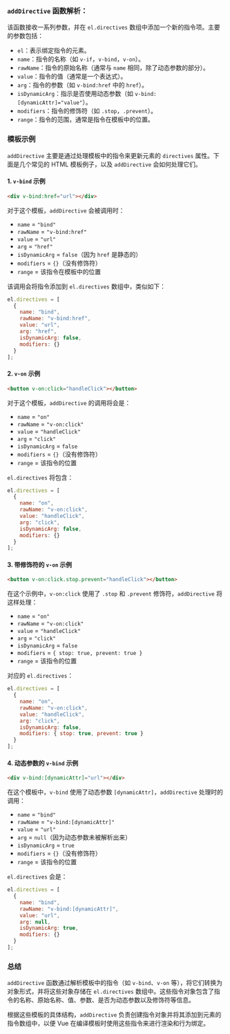 ### `addDirective` 函数解析：
该函数接收一系列参数，并在 `el.directives` 数组中添加一个新的指令项。主要的参数包括：
- `el`：表示绑定指令的元素。
- `name`：指令的名称（如 `v-if`，`v-bind`，`v-on`）。
- `rawName`：指令的原始名称（通常与 `name` 相同，除了动态参数的部分）。
- `value`：指令的值（通常是一个表达式）。
- `arg`：指令的参数（如 `v-bind:href` 中的 `href`）。
- `isDynamicArg`：指示是否使用动态参数（如 `v-bind:[dynamicAttr]="value"`）。
- `modifiers`：指令的修饰符（如 `.stop`，`.prevent`）。
- `range`：指令的范围，通常是指令在模板中的位置。

### 模板示例
`addDirective` 主要是通过处理模板中的指令来更新元素的 `directives` 属性。下面是几个常见的 HTML 模板例子，以及 `addDirective` 会如何处理它们。

#### 1. **`v-bind` 示例**
```html
<div v-bind:href="url"></div>
```
对于这个模板，`addDirective` 会被调用时：
- `name` = `"bind"`
- `rawName` = `"v-bind:href"`
- `value` = `"url"`
- `arg` = `"href"`
- `isDynamicArg` = `false`（因为 `href` 是静态的）
- `modifiers` = `{}`（没有修饰符）
- `range` = 该指令在模板中的位置

该调用会将指令添加到 `el.directives` 数组中，类似如下：
```js
el.directives = [
  {
    name: "bind",
    rawName: "v-bind:href",
    value: "url",
    arg: "href",
    isDynamicArg: false,
    modifiers: {}
  }
];
```

#### 2. **`v-on` 示例**
```html
<button v-on:click="handleClick"></button>
```
对于这个模板，`addDirective` 的调用将会是：
- `name` = `"on"`
- `rawName` = `"v-on:click"`
- `value` = `"handleClick"`
- `arg` = `"click"`
- `isDynamicArg` = `false`
- `modifiers` = `{}`（没有修饰符）
- `range` = 该指令的位置

`el.directives` 将包含：
```js
el.directives = [
  {
    name: "on",
    rawName: "v-on:click",
    value: "handleClick",
    arg: "click",
    isDynamicArg: false,
    modifiers: {}
  }
];
```

#### 3. **带修饰符的 `v-on` 示例**
```html
<button v-on:click.stop.prevent="handleClick"></button>
```
在这个示例中，`v-on:click` 使用了 `.stop` 和 `.prevent` 修饰符，`addDirective` 将这样处理：
- `name` = `"on"`
- `rawName` = `"v-on:click"`
- `value` = `"handleClick"`
- `arg` = `"click"`
- `isDynamicArg` = `false`
- `modifiers` = `{ stop: true, prevent: true }`
- `range` = 该指令的位置

对应的 `el.directives`：
```js
el.directives = [
  {
    name: "on",
    rawName: "v-on:click",
    value: "handleClick",
    arg: "click",
    isDynamicArg: false,
    modifiers: { stop: true, prevent: true }
  }
];
```

#### 4. **动态参数的 `v-bind` 示例**
```html
<div v-bind:[dynamicAttr]="url"></div>
```
在这个模板中，`v-bind` 使用了动态参数 `[dynamicAttr]`，`addDirective` 处理时的调用：
- `name` = `"bind"`
- `rawName` = `"v-bind:[dynamicAttr]"`
- `value` = `"url"`
- `arg` = `null`（因为动态参数未被解析出来）
- `isDynamicArg` = `true`
- `modifiers` = `{}`（没有修饰符）
- `range` = 该指令的位置

`el.directives` 会是：
```js
el.directives = [
  {
    name: "bind",
    rawName: "v-bind:[dynamicAttr]",
    value: "url",
    arg: null,
    isDynamicArg: true,
    modifiers: {}
  }
];
```

### 总结
`addDirective` 函数通过解析模板中的指令（如 `v-bind`、`v-on` 等），将它们转换为对象形式，并将这些对象存储在 `el.directives` 数组中。这些指令对象包含了指令的名称、原始名称、值、参数、是否为动态参数以及修饰符等信息。

根据这些模板的具体结构，`addDirective` 负责创建指令对象并将其添加到元素的指令数组中，以便 Vue 在编译模板时使用这些指令来进行渲染和行为绑定。